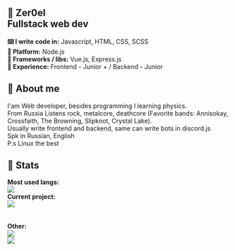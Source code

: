 ## 🐧 Zer0el <br> Fullstack web dev
**⌨️ I write code in:** Javascript, HTML, CSS, SCSS <br>
**🔧 Platform:** Node.js <br>
**📁 Frameworks / libs:** Vue.js, Express.js <br>
**🧪 Experience:** Frontend - Junior + / Backend - Junior <br>

## 🐧 About me
I'am Web developer, besides programming I learning physics. <br>
From Russia
Listens rock, metalcore, deathcore (Favorite bands: Annisokay, Crossfaith, The Browning, Slipknot, Crystal Lake). <br>
Usually write frontend and backend, same can write bots in discord.js <br>
Spk in Russian, English <br>
P.s Linux the best

## 🐧 Stats

**Most used langs:** <br>
![](https://github-readme-stats.vercel.app/api/top-langs/?username=Nullelektron&hide=html&theme=buefy&layout=compact)
<br>
**Current project:** <br>
![](https://github-readme-stats.vercel.app/api/pin/?username=Nullelektron&repo=Nulleron&theme=buefy)
<br><br><br>
**Other:**<br>
![](https://github-readme-stats.vercel.app/api?username=Nullelektron&show_icons=true&theme=buefy&locale=ru) <br>
![](https://github-readme-stats.vercel.app/api/wakatime?username=Nullelektron&theme=byefy)
<br>
